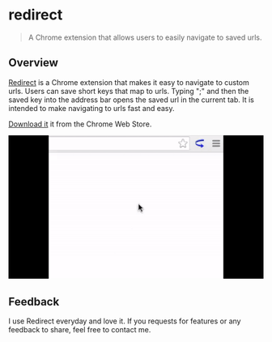 # redirect

> A Chrome extension that allows users to easily navigate to saved urls.

## Overview 
[Redirect](
https://chrome.google.com/webstore/detail/redirect/ndmlefihodnjkipamdighnjjmiddafai) is a Chrome extension that makes it easy to navigate to custom urls. Users can save short keys that map to urls. Typing ";" and then the saved key into the address bar opens the saved url in the current tab. It is intended to make navigating to urls fast and easy.

[Download it](
https://chrome.google.com/webstore/detail/redirect/ndmlefihodnjkipamdighnjjmiddafai) it from the Chrome Web Store.

![Redirect Demo](./demo.gif)

## Feedback 
I use Redirect everyday and love it. If you requests for features or any feedback to share, feel free to contact me. 
